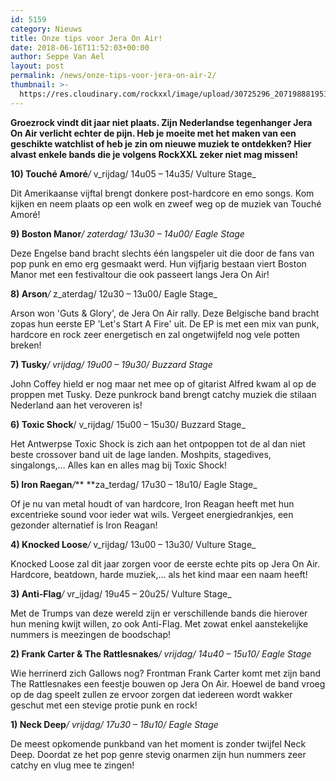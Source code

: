```yaml
---
id: 5159
category: Nieuws
title: Onze tips voor Jera On Air!
date: 2018-06-16T11:52:03+00:00
author: Seppe Van Ael
layout: post
permalink: /news/onze-tips-voor-jera-on-air-2/
thumbnail: >-
  https://res.cloudinary.com/rockxxl/image/upload/30725296_2071988819510337_1365159697245536256_n.png
---
```

**Groezrock vindt dit jaar niet plaats. Zijn Nederlandse tegenhanger Jera On Air verlicht echter de pijn. Heb je moeite met het maken van een geschikte watchlist of heb je zin om nieuwe muziek te ontdekken? Hier alvast enkele bands die je volgens RockXXL zeker niet mag missen!**

**10) Touché Amoré**_/_ v_rijdag/ 14u05 – 14u35/ Vulture Stage_

Dit Amerikaanse vijftal brengt donkere post-hardcore en emo songs. Kom kijken en neem plaats op een wolk en zweef weg op de muziek van Touché Amoré!



**9) Boston Manor**_/_ _zaterdag/ 13u30 – 14u00/ Eagle Stage_

Deze Engelse band bracht slechts één langspeler uit die door de fans van pop punk en emo erg gesmaakt werd. Hun vijfjarig bestaan viert Boston Manor met een festivaltour die ook passeert langs Jera On Air!



**8) Arson**_/_ z_aterdag/ 12u30 – 13u00/ Eagle Stage_

Arson won 'Guts & Glory', de Jera On Air rally. Deze Belgische band bracht zopas hun eerste EP 'Let's Start A Fire' uit. De EP is met een mix van punk, hardcore en rock zeer energetisch en zal ongetwijfeld nog vele potten breken!



**7) Tusky**_/ vrijdag/ 19u00 – 19u30/ Buzzard Stage_

John Coffey hield er nog maar net mee op of gitarist Alfred kwam al op de proppen met Tusky. Deze punkrock band brengt catchy muziek die stilaan Nederland aan het veroveren is!



**6) Toxic Shock**/ v_rijdag/ 15u00 – 15u30/ Buzzard Stage_

Het Antwerpse Toxic Shock is zich aan het ontpoppen tot de al dan niet beste crossover band uit de lage landen. Moshpits, stagedives, singalongs,&#8230; Alles kan en alles mag bij Toxic Shock!



**5) Iron Raegan**_/_** **za_terdag/ 17u30 – 18u10/ Eagle Stage_

Of je nu van metal houdt of van hardcore, Iron Reagan heeft met hun excentrieke sound voor ieder wat wils. Vergeet energiedrankjes, een gezonder alternatief is Iron Reagan!



**4) Knocked Loose**_/_ v_rijdag/ 13u00 – 13u30/ Vulture Stage_

Knocked Loose zal dit jaar zorgen voor de eerste echte pits op Jera On Air. Hardcore, beatdown, harde muziek,&#8230; als het kind maar een naam heeft!



**3) Anti-Flag**_/_ vr_ijdag/ 19u45 – 20u25/ Vulture Stage_

Met de Trumps van deze wereld zijn er verschillende bands die hierover hun mening kwijt willen, zo ook Anti-Flag. Met zowat enkel aanstekelijke nummers is meezingen de boodschap!



**2) Frank Carter & The Rattlesnakes**_/ vrijdag/ 14u40 – 15u10/ Eagle Stage_

Wie herrinerd zich Gallows nog? Frontman Frank Carter komt met zijn band The Rattlesnakes een feestje bouwen op Jera On Air. Hoewel de band vroeg op de dag speelt zullen ze ervoor zorgen dat iedereen wordt wakker geschut met een stevige protie punk en rock!



**1) Neck Deep**_/ vrijdag/ 17u30 – 18u10/ Eagle Stage_

De meest opkomende punkband van het moment is zonder twijfel Neck Deep. Doordat ze het pop genre stevig onarmen zijn hun nummers zeer catchy en vlug mee te zingen!
